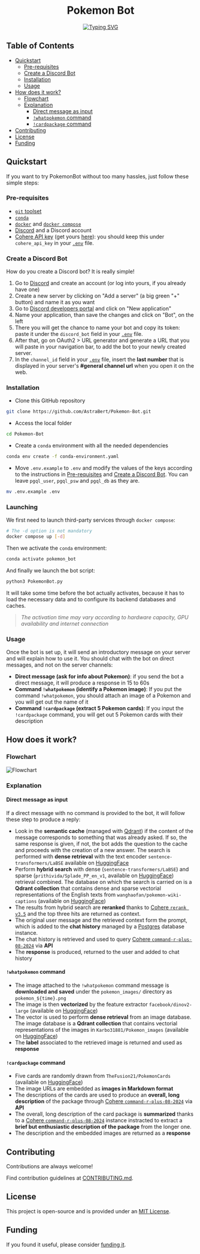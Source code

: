 <h1 align="center">Pokemon Bot</h1>

<p align="center">
<a href="https://github.com/AstraBert/Pokemon-Bot">
    <img src="https://readme-typing-svg.demolab.com?font=Arial&size=18&duration=4000&pause=20&multiline=true&width=750&height=80&lines=Hi!😊;I'm PokemonBot, your personal Pokemon expert and assistant;Chat about Pokemon+%7C+Identify Pokemon images+%7C+Extract Pokemon Cards" alt="Typing SVG" />
</a>
<br/>

## Table of Contents

- [Quickstart](#quickstart)
    - [Pre-requisites](#pre-requisites)
    - [Create a Discord Bot](#create-a-discord-bot)
    - [Installation](#installation)
    - [Usage](#usage)
- [How does it work?](#how-does-it-work)
    - [Flowchart](#flowchart)
    - [Explanation](#explanation)
        - [Direct message as input](#direct-message-as-input)
        - [`!whatpokemon` command](#whatpokemon-command)
        - [`!cardpackage` command](#cardpackage-command)
- [Contributing](#contributing)
- [License](#license)
- [Funding](#funding)

## Quickstart

If you want to try PokemonBot without too many hassles, just follow these simple steps:

### Pre-requisites

- [`git` toolset](https://git-scm.com/docs)
- [`conda`](https://docs.conda.io/projects/conda/en/latest/user-guide/getting-started.html)
- [`docker`](https://www.docker.com/) and [`docker compose`](https://docs.docker.com/compose/)
- [Discord](https://discord.com/) and a Discord account
- [Cohere API key](https://docs.cohere.com/v2/docs/rate-limits) (get yours [here](https://dashboard.cohere.com/api-keys)): you should keep this under `cohere_api_key` in your [`.env`](./.env.example) file. 

### Create a Discord Bot

How do you create a Discord bot? It is really simple!
1. Go to [Discord](https://discord.com/) and create an account (or log into yours, if you already have one)
2. Create a new server by clicking on "Add a server" (a big green "+" button) and name it as you want
3. Go to [Discord developers portal](https://discord.com/developers/applications) and click on "New application"
4. Name your application, than save the changes and click on "Bot", on the left
5. There you will get the chance to name your bot and copy its token: paste it under the `discord_bot` field in your [`.env`](./.env.example) file.
6. After that, go on OAuth2 > URL generator and generate a URL that you will paste in your navigation bar, to add the bot to your newly created server.
7. In the `channel_id` field in your [`.env`](./.env.example) file, insert the **last number** that is displayed in your server's **#general channel url** when you open it on the web.

### Installation

- Clone this GitHub repository

```bash
git clone https://github.com/AstraBert/Pokemon-Bot.git
```

- Access the local folder

```bash
cd Pokemon-Bot
```

- Create a `conda` environment with all the needed dependencies

```bash
conda env create -f conda-environment.yaml
```

- Move `.env.example` to `.env` and modify the values of the keys according to the instructions in [Pre-requisites](#pre-requisites) and [Create a Discord Bot](#create-a-discord-bot). You can leave `pgql_user`, `pgql_psw` and `pgql_db` as they are. 

```bash
mv .env.example .env
```

### Launching

We first need to launch third-party services through `docker compose`:

```bash
# The -d option is not mandatory
docker compose up [-d]
```

Then we activate the `conda` environment:

```bash
conda activate pokemon_bot
```

And finally we launch the bot script:

```bash
python3 PokemonBot.py
```

It will take some time before the bot actually activates, because it has to load the necessary data and to configure its backend databases and caches. 

> _The activation time may vary according to hardware capacity, GPU availability and internet connection_

### Usage

Once the bot is set up, it will send an introductory message on your server and will explain how to use it. You should chat with the bot on direct messages, and not on the server channels:

- **Direct message (ask for info about Pokemon)**: if you send the bot a direct message, it will produce a response in 15 to 60s
- **Command `!whatpokemon` (identify a Pokemon image)**: If you put the command `!whatpokemon`, you should attach an image of a Pokemon and you will get out the name of it
- **Command `!cardpackage` (extract 5 Pokemon cards)**: If you input the `!cardpackage` command, you will get out 5 Pokemon cards with their description

## How does it work?

### Flowchart

![Flowchart](./flowchart.png)

### Explanation

#### Direct message as input

If a direct message with no command is provided to the bot, it will follow these step to produce a reply:

- Look in the **semantic cache** (managed with [Qdrant](https://qdrant.tech)) if the content of the message corresponds to something that was already asked. If so, the same response is given, if not, the bot adds the question to the cache and proceeds with the creation of a new answer. The search is performed with **dense retrieval** with the text encoder `sentence-transformers/LaBSE` available on [HuggingFace](https://huggingface.co/sentence-transformers/LaBSE)
- Perform **hybrid search** with dense (`sentence-transformers/LaBSE`) and sparse (`prithivida/Splade_PP_en_v1`, available on [HuggingFace](https://huggingface.co/prithivida/Splade_PP_en_v1)) retrieval combined. The database on which the search is carried on is a **Qdrant collection** that contains dense and sparse vectorial representations of the English texts from `wanghaofan/pokemon-wiki-captions` (available on [HuggingFace](https://huggingface.co/datasets/wanghaofan/pokemon-wiki-captions))
- The results from hybrid search are **reranked** thanks to [Cohere `rerank v3.5`](https://cohere.com/blog/rerank) and the top three hits are returned as context.
- The original user message and the retrieved context form the prompt, which is added to the **chat history** managed by a [Postgres](https://www.postgresql.org/) database instance.
- The chat history is retrieved and used to query [Cohere `command-r-plus-08-2024`](https://docs.cohere.com/reference/chat) via **API**
- The **response** is produced, returned to the user and added to chat history

#### `!whatpokemon` command

- The image attached to the `!whatpokemon` command message is **downloaded and saved** under the `pokemon_images/` directory as `pokemon_${time}.png`
- The image is then **vectorized** by the feature extractor `facebook/dinov2-large` (available on [HuggingFace](https://huggingface.co/facebook/dinov2-large))
- The vector is used to perform **dense retrieval** from an image database. The image database is a **Qdrant collection** that contains vectorial representations of the images in `Karbo31881/Pokemon_images` (available on [HuggingFace](https://huggingface.co/datasets/Karbo31881/Pokemon_images))
- The **label** associated to the retrieved image is returned and used as **response**

#### `!cardpackage` command

- Five cards are randomly drawn from `TheFusion21/PokemonCards` (available on [HuggingFace](https://huggingface.co/datasets/TheFusion21/PokemonCards))
- The image URLs are embedded as **images in Markdown format**
- The descriptions of the cards are used to produce an **overall, long description** of the package through [Cohere `command-r-plus-08-2024`](https://docs.cohere.com/reference/chat) via **API**
- The overall, long description of the card package is **summarized** thanks to a [Cohere `command-r-plus-08-2024`](https://docs.cohere.com/reference/chat) instance instracted to extract a **brief but enthusiastic description of the package** from the longer one. 
- The description and the embedded images are returned as a **response**

## Contributing

Contributions are always welcome!

Find contribution guidelines at [CONTRIBUTING.md](CONTRIBUTING.md).

## License

This project is open-source and is provided under an [MIT License](LICENSE).

## Funding

If you found it useful, please consider [funding it](https://github.com/sponsors/AstraBert).